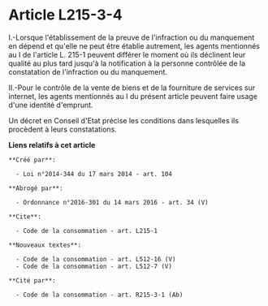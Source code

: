 # Article L215-3-4

I.-Lorsque l'établissement de la preuve de l'infraction ou du manquement en dépend et qu'elle ne peut être établie autrement,
les agents mentionnés au I de l'article L. 215-1 peuvent différer le moment où ils déclinent leur qualité au plus tard
jusqu'à la notification à la personne contrôlée de la constatation de l'infraction ou du manquement. 

II.-Pour le contrôle de la vente de biens et de la fourniture de services sur internet, les agents mentionnés au I du présent
article peuvent faire usage d'une identité d'emprunt. 

Un décret en Conseil d'Etat précise les conditions dans lesquelles ils procèdent à leurs constatations.

**Liens relatifs à cet article**

	**Créé par**:

	  - Loi n°2014-344 du 17 mars 2014 - art. 104

	**Abrogé par**:

	  - Ordonnance n°2016-301 du 14 mars 2016 - art. 34 (V)

	**Cite**:

	  - Code de la consommation - art. L215-1

	**Nouveaux textes**:

	  - Code de la consommation - art. L512-16 (V)
	  - Code de la consommation - art. L512-7 (V)

	**Cité par**:

	  - Code de la consommation - art. R215-3-1 (Ab)
